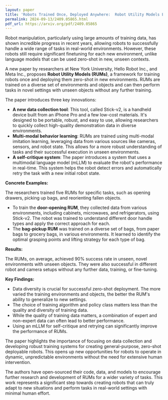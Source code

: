 ```yaml
---
layout: paper
title: 'Robots Trained Once, Deployed Anywhere:  Robot Utility Models Enable Zero-Shot Transfer to New Environments'
permalink: 2024-09-13/2409.05865.html
pdf_url: https://arxiv.org/pdf/2409.05865
---
```


Robot manipulation, particularly using large amounts of training data, has shown incredible progress in recent years, allowing robots to successfully handle a wide range of tasks in real-world environments. However, these robots still require significant finetuning for each new environment, unlike language models that can be used zero-shot in new, unseen contexts. 

A new paper by researchers at New York University, Hello Robot Inc., and Meta Inc., proposes **Robot Utility Models (RUMs)**, a framework for training robots once and deploying them zero-shot in new environments. RUMs are trained on a diverse set of environments and objects and can then perform tasks in novel settings with unseen objects without any further training. 

The paper introduces three key innovations:

* **A new data collection tool**: This tool, called Stick-v2, is a handheld device built from an iPhone Pro and a few low-cost materials. It's designed to be portable, robust, and easy to use, allowing researchers to quickly collect high-quality demonstration data in diverse environments. 
* **Multi-modal behavior learning**:  RUMs are trained using multi-modal imitation learning, leveraging data from various sources like cameras, sensors, and robot state. This allows for a more robust understanding of tasks and their successful execution in unseen environments.
* **A self-critique system**: The paper introduces a system that uses a multimodal language model (mLLM) to evaluate the robot's performance in real-time. This system helps the robot detect errors and automatically retry the task with a new initial robot state. 

**Concrete Examples:**

The researchers trained five RUMs for specific tasks, such as opening drawers, picking up bags, and reorienting fallen objects.  

*  To train the **door-opening RUM**, they collected data from various environments, including cabinets, microwaves, and refrigerators, using Stick-v2. The robot was trained to understand different door handle types and apply the correct approach for each.
*  The **bag-pickup RUM** was trained on a diverse set of bags, from paper bags to grocery bags, in various environments. It learned to identify the optimal grasping points and lifting strategy for each type of bag. 

 **Results:**

The RUMs, on average, achieved 90% success rate in unseen, novel environments with unseen objects. They were also successful in different robot and camera setups without any further data, training, or fine-tuning.

**Key Findings:**

* Data diversity is crucial for successful zero-shot deployment. The more varied the training environments and objects, the better the RUM's ability to generalize to new settings. 
* The choice of training algorithm and policy class matters less than the quality and diversity of training data. 
* While the quality of training data matters, a combination of expert and non-expert data can often lead to better performance. 
* Using an mLLM for self-critique and retrying can significantly improve the performance of RUMs.

The paper highlights the importance of focusing on data collection and developing robust training systems for creating general-purpose, zero-shot deployable robots. This opens up new opportunities for robots to operate in dynamic, unpredictable environments without the need for extensive human intervention. 

The authors have open-sourced their code, data, and models to encourage further research and development of RUMs for a wider variety of tasks. This work represents a significant step towards creating robots that can truly adapt to new situations and perform tasks in real-world settings with minimal human effort.